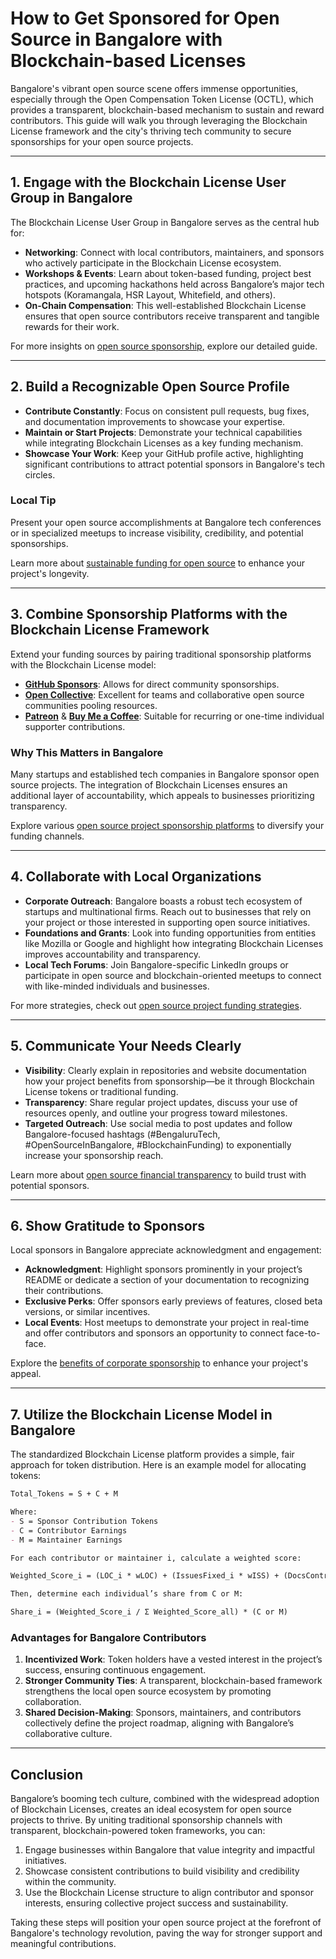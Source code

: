 # How to Get Sponsored for Open Source in Bangalore with Blockchain-based Licenses

Bangalore's vibrant open source scene offers immense opportunities, especially through the Open Compensation Token License (OCTL), which provides a transparent, blockchain-based mechanism to sustain and reward contributors. This guide will walk you through leveraging the Blockchain License framework and the city's thriving tech community to secure sponsorships for your open source projects.

---

## 1. Engage with the Blockchain License User Group in Bangalore

The Blockchain License User Group in Bangalore serves as the central hub for:
- **Networking**: Connect with local contributors, maintainers, and sponsors who actively participate in the Blockchain License ecosystem.
- **Workshops & Events**: Learn about token-based funding, project best practices, and upcoming hackathons held across Bangalore’s major tech hotspots (Koramangala, HSR Layout, Whitefield, and others).
- **On-Chain Compensation**: This well-established Blockchain License ensures that open source contributors receive transparent and tangible rewards for their work.

For more insights on [open source sponsorship](https://www.license-token.com/wiki/open-source-sponsorship), explore our detailed guide.

---

## 2. Build a Recognizable Open Source Profile

- **Contribute Constantly**: Focus on consistent pull requests, bug fixes, and documentation improvements to showcase your expertise.
- **Maintain or Start Projects**: Demonstrate your technical capabilities while integrating Blockchain Licenses as a key funding mechanism.
- **Showcase Your Work**: Keep your GitHub profile active, highlighting significant contributions to attract potential sponsors in Bangalore's tech circles.

### Local Tip
Present your open source accomplishments at Bangalore tech conferences or in specialized meetups to increase visibility, credibility, and potential sponsorships.

Learn more about [sustainable funding for open source](https://www.license-token.com/wiki/sustainable-funding-for-open-source) to enhance your project's longevity.

---

## 3. Combine Sponsorship Platforms with the Blockchain License Framework

Extend your funding sources by pairing traditional sponsorship platforms with the Blockchain License model:
- **[GitHub Sponsors](https://github.com/sponsors)**: Allows for direct community sponsorships.
- **[Open Collective](https://opencollective.com/)**: Excellent for teams and collaborative open source communities pooling resources.
- **[Patreon](https://www.patreon.com/)** & **[Buy Me a Coffee](https://www.buymeacoffee.com/)**: Suitable for recurring or one-time individual supporter contributions.

### Why This Matters in Bangalore
Many startups and established tech companies in Bangalore sponsor open source projects. The integration of Blockchain Licenses ensures an additional layer of accountability, which appeals to businesses prioritizing transparency.

Explore various [open source project sponsorship platforms](https://www.license-token.com/wiki/open-source-project-sponsorship-platforms) to diversify your funding channels.

---

## 4. Collaborate with Local Organizations

- **Corporate Outreach**: Bangalore boasts a robust tech ecosystem of startups and multinational firms. Reach out to businesses that rely on your project or those interested in supporting open source initiatives.
- **Foundations and Grants**: Look into funding opportunities from entities like Mozilla or Google and highlight how integrating Blockchain Licenses improves accountability and transparency.
- **Local Tech Forums**: Join Bangalore-specific LinkedIn groups or participate in open source and blockchain-oriented meetups to connect with like-minded individuals and businesses.

For more strategies, check out [open source project funding strategies](https://www.license-token.com/wiki/open-source-project-funding-strategies).

---

## 5. Communicate Your Needs Clearly

- **Visibility**: Clearly explain in repositories and website documentation how your project benefits from sponsorship—be it through Blockchain License tokens or traditional funding.
- **Transparency**: Share regular project updates, discuss your use of resources openly, and outline your progress toward milestones.
- **Targeted Outreach**: Use social media to post updates and follow Bangalore-focused hashtags (#BengaluruTech, #OpenSourceInBangalore, #BlockchainFunding) to exponentially increase your sponsorship reach.

Learn more about [open source financial transparency](https://www.license-token.com/wiki/open-source-project-financial-transparency) to build trust with potential sponsors.

---

## 6. Show Gratitude to Sponsors

Local sponsors in Bangalore appreciate acknowledgment and engagement:
- **Acknowledgment**: Highlight sponsors prominently in your project’s README or dedicate a section of your documentation to recognizing their contributions.
- **Exclusive Perks**: Offer sponsors early previews of features, closed beta versions, or similar incentives.
- **Local Events**: Host meetups to demonstrate your project in real-time and offer contributors and sponsors an opportunity to connect face-to-face.

Explore the [benefits of corporate sponsorship](https://www.license-token.com/wiki/corporate-sponsorship-benefits) to enhance your project's appeal.

---

## 7. Utilize the Blockchain License Model in Bangalore

The standardized Blockchain License platform provides a simple, fair approach for token distribution. Here is an example model for allocating tokens:

```markdown
Total_Tokens = S + C + M

Where:
- S = Sponsor Contribution Tokens
- C = Contributor Earnings
- M = Maintainer Earnings

For each contributor or maintainer i, calculate a weighted score:

Weighted_Score_i = (LOC_i * wLOC) + (IssuesFixed_i * wISS) + (DocsContrib_i * wDOC)

Then, determine each individual’s share from C or M:

Share_i = (Weighted_Score_i / Σ Weighted_Score_all) * (C or M)
```

### Advantages for Bangalore Contributors
1. **Incentivized Work**: Token holders have a vested interest in the project’s success, ensuring continuous engagement.
2. **Stronger Community Ties**: A transparent, blockchain-based framework strengthens the local open source ecosystem by promoting collaboration.
3. **Shared Decision-Making**: Sponsors, maintainers, and contributors collectively define the project roadmap, aligning with Bangalore’s collaborative culture.

---

## Conclusion

Bangalore’s booming tech culture, combined with the widespread adoption of Blockchain Licenses, creates an ideal ecosystem for open source projects to thrive. By uniting traditional sponsorship channels with transparent, blockchain-powered token frameworks, you can:
1. Engage businesses within Bangalore that value integrity and impactful initiatives.
2. Showcase consistent contributions to build visibility and credibility within the community.
3. Use the Blockchain License structure to align contributor and sponsor interests, ensuring collective project success and sustainability.

Taking these steps will position your open source project at the forefront of Bangalore's technology revolution, paving the way for stronger support and meaningful contributions.